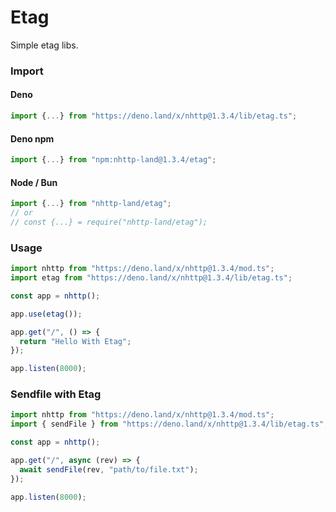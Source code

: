 # Etag
Simple etag libs.

### Import
#### Deno
```ts
import {...} from "https://deno.land/x/nhttp@1.3.4/lib/etag.ts";
```
#### Deno npm
```ts
import {...} from "npm:nhttp-land@1.3.4/etag";
```
#### Node / Bun
```ts
import {...} from "nhttp-land/etag";
// or
// const {...} = require("nhttp-land/etag");
```

### Usage
```ts
import nhttp from "https://deno.land/x/nhttp@1.3.4/mod.ts";
import etag from "https://deno.land/x/nhttp@1.3.4/lib/etag.ts";

const app = nhttp();

app.use(etag());

app.get("/", () => {
  return "Hello With Etag";
});

app.listen(8000);
```

### Sendfile with Etag
```ts
import nhttp from "https://deno.land/x/nhttp@1.3.4/mod.ts";
import { sendFile } from "https://deno.land/x/nhttp@1.3.4/lib/etag.ts";

const app = nhttp();

app.get("/", async (rev) => {
  await sendFile(rev, "path/to/file.txt");
});

app.listen(8000);
```